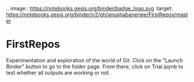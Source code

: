 .. image:: https://notebooks.gesis.org/binder/badge_logo.svg
 :target: https://notebooks.gesis.org/binder/v2/gh/anushabanerjee/FirstRepos/master
# FirstRepos
Experimentation and exploration of the world of Git.
Click on the "Launch Binder" button to go to the folder page. From there, click on Trial.ipynb to test whether all outputs are working or not.
